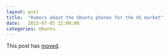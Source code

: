 ```yaml
---
layout: post
title:  "Rumors about the Ubuntu phones for the US market"
date:   2015-07-05 12:00:00
categories: Ubuntu
---
```


This post has [moved][newurl].

[newurl]: http://www.lieberbiber.de/2015/07/05/rumors-about-the-ubuntu-phones-for-the-us-market/
